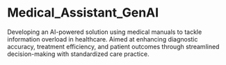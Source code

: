 # Medical_Assistant_GenAI
Developing an AI-powered solution using medical manuals to tackle information overload in healthcare. Aimed at enhancing diagnostic accuracy, treatment efficiency, and patient outcomes through streamlined decision-making with standardized care practice.
